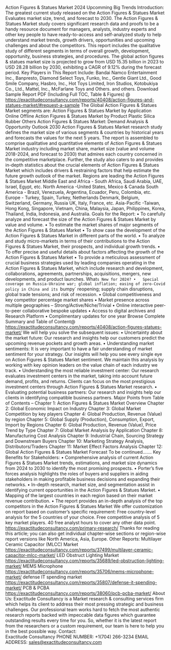 Action Figures & Statues Market 2024 Upcomming Big Trends 
Introduction:
The greatest current  study released on the Action Figures & Statues Market Evaluates market size, trend, and forecast to 2030. The Action Figures & Statues Market study covers significant research data and proofs to be a handy resource document for managers, analysts, industry experts and other key people to have ready-to-access and self-analyzed study to help understand market trends, growth drivers, opportunities and upcoming challenges and about the competitors. This report includes the qualitative study of different segments in terms of overall growth, development, opportunity, business strategies, and procedures. 
The global action figures & statues market size is projected to grow from USD 15.35 billion in 2023 to USD 28.28 billion by 2030, exhibiting a CAGR of 9.12% during the forecast period.
Key Players in This Report Include: 
Bandai Namco Entertainment Inc., Banpresto, Diamond Select Toys, Funko, Inc., Gentle Giant Ltd., Good Smile Company, Hasbro, Inc., Hot Toys Limited, Iron Studios, Kotobukiya Co., Ltd., Mattel, Inc., McFarlane Toys and Others. and others.
Download Sample Report PDF (Including Full TOC, Table & Figures) @ 
https://exactitudeconsultancy.com/reports/40408/action-figures-and-statues-market/#request-a-sample
The Global Action Figures & Statues Market segments are:
Action Figures & Statues Market by Application
Online
Offline
Action Figures & Statues Market by Product
Plastic
Silica Rubber
Others
Action Figures & Statues Market: Demand Analysis & Opportunity Outlook 2030
Action Figures & Statues Market research study defines the market size of various segments & countries by historical years and forecasts the values for the next 5 years. The report is assembled to comprise qualitative and quantitative elements of Action Figures & Statues Market industry including market share, market size (value and volume 2018-2024, and forecast to 2030) that admires each country concerned in the competitive marketplace. Further, the study also caters to and provides in-depth statistics about the crucial elements of Action Figures & Statues Market which includes drivers & restraining factors that help estimate the future growth outlook of the market.
Regions are leading the Action Figures & Statues Market
Middle East and Africa - South Africa, Saudi Arabia, UAE, Israel, Egypt, etc.
North America -United States, Mexico & Canada
South America - Brazil, Venezuela, Argentina, Ecuador, Peru, Colombia, etc.
Europe - Turkey, Spain, Turkey, Netherlands Denmark, Belgium, Switzerland, Germany, Russia UK, Italy, France, etc.
Asia-Pacific -Taiwan, Hong Kong, Singapore, Vietnam, China, Malaysia, Japan, Philippines, Korea, Thailand, India, Indonesia, and Australia.
Goals for the Report:
•	To carefully analyze and forecast the size of the Action Figures & Statues Market by value and volume.
•	To estimate the market shares of major segments of the Action Figures & Statues Market 
•	To show case the development of the Action Figures & Statues Market in different parts of the world.
•	To analyze and study micro-markets in terms of their contributions to the Action Figures & Statues Market, their prospects, and individual growth trends.
•	To offer precise and useful details about factors affecting the growth of the Action Figures & Statues Market 
•	To provide a meticulous assessment of crucial business strategies used by leading companies operating in the Action Figures & Statues Market, which include research and development, collaborations, agreements, partnerships, acquisitions, mergers, new developments, and product launches.
What`s New for 2024?
•	Special coverage on Russia-Ukraine war; global inflation; easing of zero-Covid policy in China and its `bumpy` reopening; supply chain disruptions, global trade tensions; and risk of recession.
•	Global competitiveness and key competitor percentage market shares
•	Market presence across multiple geographies – Strong/Active/Niche/Trivial
•	Online interactive peer-to-peer collaborative bespoke updates
•	Access to digital archives and Research Platform
•	Complimentary updates for one year
Browse Complete Summary and Table of Content@  
https://exactitudeconsultancy.com/reports/40408/action-figures-statues-market/
We will help you solve the subsequent issues:
•	Uncertainty about the market future: Our research and insights help our customers predict the upcoming revenue pockets and growth areas.
•	Understanding market sentiments: It is very important to have a fair understanding of market sentiment for your strategy. Our insights will help you see every single eye on Action Figures & Statues Market sentiment. We maintain this analysis by working with key opinion leaders on the value chain of each industry we track.
•	Understanding the most reliable investment center: Our research evaluates investment centers in the market, taking into account future demand, profits, and returns. Clients can focus on the most prestigious investment centers through Action Figures & Statues Market research.
•	Evaluating potential business partners: Our research and insights help our clients in identifying compatible business partners.
Major Points from Table of Contents –
Chapter 1: Action Figures & Statues Market Overview
Chapter 2: Global Economic Impact on Industry
Chapter 3: Global Market Competition by key players
Chapter 4: Global Production, Revenue (Value) by region
Chapter 5: Global Supply (Production), Consumption, Export, Import by Regions
Chapter 6: Global Production, Revenue (Value), Price Trend by Type
Chapter 7: Global Market Analysis by Application
Chapter 8: Manufacturing Cost Analysis
Chapter 9: Industrial Chain, Sourcing Strategy and Downstream Buyers
Chapter 10: Marketing Strategy Analysis, Distributors/Traders
Chapter 11: Market Effect Factors Analysis
Chapter 12: Global Action Figures & Statues Market Forecast
To be continued…….
Key Benefits for Stakeholders:
•	Comprehensive analysis of current Action Figures & Statues Market trends, estimations, and market size dynamics from 2024 to 2030 to identify the most promising prospects.
•	Porter’s five forces analysis highlights the roles of buyers and suppliers in aiding stakeholders in making profitable business decisions and expanding their networks.
•	In-depth research, market size, and segmentation assist in identifying current opportunities in the Action Figures & Statues Market.
•	Mapping of the largest countries in each region based on their market revenue contribution.
•	The report provides an in-depth analysis of the top competitors in the Action Figures & Statues Market
We offer customization on report based on customer’s specific requirement:
Free country-level analysis for the 5 countries of your choice.
Free competitive analysis of 5 key market players.
40 free analyst hours to cover any other data point.
https://exactitudeconsultancy.com/primary-research/
Thanks for reading this article; you can also get individual chapter-wise sections or region-wise report versions like North America, Asia, Europe.
Other Reports:
Multilayer Ceramic Capacitor (MLCC) Market
https://exactitudeconsultancy.com/reports/37499/multilayer-ceramic-capacitor-mlcc-market/
LED Obstruct Lighting Market
https://exactitudeconsultancy.com/reports/35689/led-obstruction-lighting-market/
MEMS Microphone
https://exactitudeconsultancy.com/reports/35706/mems-microphone-market/
defense IT spending market
https://exactitudeconsultancy.com/reports/35807/defense-it-spending-market/
PCB & PCBA
https://exactitudeconsultancy.com/reports/38060/pcb-pcba-market/
About Us:
Exactitude Consultancy is a Market research & consulting services firm which helps its client to address their most pressing strategic and business challenges. Our professional team works hard to fetch the most authentic research reports backed with impeccable data figures which guarantee outstanding results every time for you. So, whether it is the latest report from the researchers or a custom requirement, our team is here to help you in the best possible way.
Contact:  
Exactitude Consultancy
PHONE NUMBER: +1(704) 266-3234
EMAIL ADDRESS: sales@exactitudeconsultancy.com

